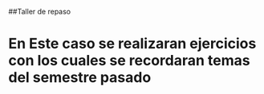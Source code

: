 ##Taller de repaso
# En Este caso se realizaran ejercicios con los cuales se recordaran temas del semestre pasado
